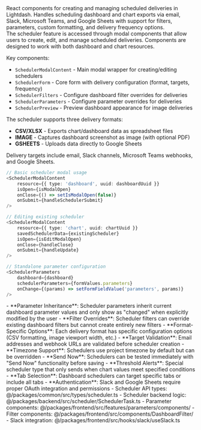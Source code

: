 <summary>
React components for creating and managing scheduled deliveries in Lightdash. Handles scheduling dashboard and chart exports via email, Slack, Microsoft Teams, and Google Sheets with support for filters, parameters, custom formatting, and delivery frequency options.
</summary>

<howToUse>
The scheduler feature is accessed through modal components that allow users to create, edit, and manage scheduled deliveries. Components are designed to work with both dashboard and chart resources.

Key components:

-   `SchedulerModalContent` - Main modal wrapper for creating/editing schedulers
-   `SchedulerForm` - Core form with delivery configuration (format, targets, frequency)
-   `SchedulerFilters` - Configure dashboard filter overrides for deliveries
-   `SchedulerParameters` - Configure parameter overrides for deliveries
-   `SchedulerPreview` - Preview dashboard appearance for image deliveries

The scheduler supports three delivery formats:

-   **CSV/XLSX** - Exports chart/dashboard data as spreadsheet files
-   **IMAGE** - Captures dashboard screenshot as image (with optional PDF)
-   **GSHEETS** - Uploads data directly to Google Sheets

Delivery targets include email, Slack channels, Microsoft Teams webhooks, and Google Sheets.
</howToUse>

<codeExample>

```typescript
// Basic scheduler modal usage
<SchedulerModalContent
    resource={{ type: 'dashboard', uuid: dashboardUuid }}
    isOpen={isModalOpen}
    onClose={() => setIsModalOpen(false)}
    onSubmit={handleSchedulerSubmit}
/>

// Editing existing scheduler
<SchedulerModalContent
    resource={{ type: 'chart', uuid: chartUuid }}
    savedSchedulerData={existingScheduler}
    isOpen={isEditModalOpen}
    onClose={handleClose}
    onSubmit={handleUpdate}
/>

// Standalone parameter configuration
<SchedulerParameters
    dashboard={dashboard}
    schedulerParameters={formValues.parameters}
    onChange={(params) => setFormFieldValue('parameters', params)}
/>
```

</codeExample>

<importantToKnow>
- **Parameter Inheritance**: Scheduler parameters inherit current dashboard parameter values and only show as "changed" when explicitly modified by the user
- **Filter Overrides**: Scheduler filters can override existing dashboard filters but cannot create entirely new filters
- **Format-Specific Options**: Each delivery format has specific configuration options (CSV formatting, image viewport width, etc.)
- **Target Validation**: Email addresses and webhook URLs are validated before scheduler creation
- **Timezone Support**: Schedulers use project timezone by default but can be overridden
- **Send Now**: Schedulers can be tested immediately with "Send Now" functionality before saving
- **Threshold Alerts**: Special scheduler type that only sends when chart values meet specified conditions
- **Tab Selection**: Dashboard schedulers can target specific tabs or include all tabs
- **Authentication**: Slack and Google Sheets require proper OAuth integration and permissions
</importantToKnow>

<links>
- Scheduler API types: @/packages/common/src/types/scheduler.ts
- Scheduler backend logic: @/packages/backend/src/scheduler/SchedulerTask.ts
- Parameter components: @/packages/frontend/src/features/parameters/components/
- Filter components: @/packages/frontend/src/components/DashboardFilter/
- Slack integration: @/packages/frontend/src/hooks/slack/useSlack.ts
</links>
